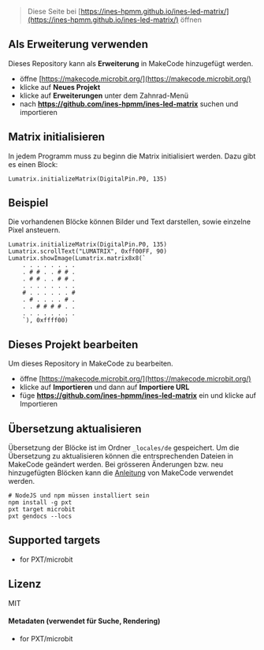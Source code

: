 
> Diese Seite bei [https://ines-hpmm.github.io/ines-led-matrix/](https://ines-hpmm.github.io/ines-led-matrix/) öffnen

## Als Erweiterung verwenden

Dieses Repository kann als **Erweiterung** in MakeCode hinzugefügt werden.

* öffne [https://makecode.microbit.org/](https://makecode.microbit.org/)
* klicke auf **Neues Projekt**
* klicke auf **Erweiterungen** unter dem Zahnrad-Menü
* nach **https://github.com/ines-hpmm/ines-led-matrix** suchen und importieren

## Matrix initialisieren
In jedem Programm muss zu beginn die Matrix initialisiert werden. Dazu gibt es einen Block:
```blocks
Lumatrix.initializeMatrix(DigitalPin.P0, 135)
```

## Beispiel
Die vorhandenen Blöcke können Bilder und Text darstellen, sowie einzelne Pixel ansteuern.
```blocks
Lumatrix.initializeMatrix(DigitalPin.P0, 135)
Lumatrix.scrollText("LUMATRIX", 0xff00FF, 90)
Lumatrix.showImage(Lumatrix.matrix8x8(`
    . . . . . . . .
    . # # . . # # .
    . # # . . # # .
    . . . . . . . .
    # . . . . . . #
    . # . . . . # .
    . . # # # # . .
    . . . . . . . .
    `), 0xffff00)
```

## Dieses Projekt bearbeiten

Um dieses Repository in MakeCode zu bearbeiten.

* öffne [https://makecode.microbit.org/](https://makecode.microbit.org/)
* klicke auf **Importieren** und dann auf **Importiere URL**
* füge **https://github.com/ines-hpmm/ines-led-matrix** ein und klicke auf Importieren

## Übersetzung aktualisieren
Übersetzung der Blöcke ist im Ordner `_locales/de` gespeichert. Um die Übersetzung zu aktualisieren können die entrsprechenden Dateien in MakeCode geändert werden. Bei grösseren Änderungen bzw. neu hinzugefügten Blöcken kann die [Anleitung](https://makecode.com/extensions/localization) von MakeCode verwendet werden.

```shell
# NodeJS und npm müssen installiert sein
npm install -g pxt
pxt target microbit
pxt gendocs --locs
```

## Supported targets

* for PXT/microbit

## Lizenz

MIT

#### Metadaten (verwendet für Suche, Rendering)

* for PXT/microbit
<script src="https://makecode.com/gh-pages-embed.js"></script><script>makeCodeRender("{{ site.makecode.home_url }}", "{{ site.github.owner_name }}/{{ site.github.repository_name }}");</script>
